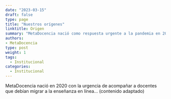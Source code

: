 ```yaml
---
date: "2023-03-15"
draft: false
type: page
title: "Nuestros orígenes"
linktitle: Origen
summary: "MetaDocencia nació como respuesta urgente a la pandemia en 2020, acompañando a docentes en su transición a la virtualidad."
authors:
- MetaDocencia
type: post
weight: 1
tags:
  - Institucional
categories:
  - Institucional
---
```


MetaDocencia nació en 2020 con la urgencia de acompañar a docentes que debían migrar a la enseñanza en línea... (contenido adaptado)
